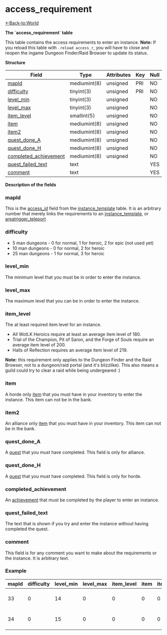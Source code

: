 # access\_requirement

[<-Back-to:World](database-world.md)

**The \`access\_requirement\` table**

This table contains the access requirements to enter an instance.
**Note:** If you reload this table with `.reload access_r`, you will have to close and reopen the ingame Dungeon Finder/Raid Browser to update its status.

**Structure**

| Field                       | Type         | Attributes | Key | Null | Default | Extra | Comment |
|-----------------------------|--------------|------------|-----|------|---------|-------|---------|
| [mapId][1]                  | mediumint(8) | unsigned   | PRI | NO   |         |       |         |
| [difficulty][2]             | tinyint(3)   | unsigned   | PRI | NO   | 0       |       |         |
| [level_min][3]              | tinyint(3)   | unsigned   |     | NO   | 0       |       |         |
| [level_max][4]              | tinyint(3)   | unsigned   |     | NO   | 0       |       |         |
| [item_level][5]             | smallint(5)  | unsigned   |     | NO   | 0       |       |         |
| [item][6]                   | mediumint(8) | unsigned   |     | NO   | 0       |       |         |
| [item2][7]                  | mediumint(8) | unsigned   |     | NO   | 0       |       |         |
| [quest_done_A][8]           | mediumint(8) | unsigned   |     | NO   | 0       |       |         |
| [quest_done_H][9]           | mediumint(8) | unsigned   |     | NO   | 0       |       |         |
| [completed_achievement][10] | mediumint(8) | unsigned   |     | NO   | 0       |       |         |
| [quest_failed_text][11]     | text         |            |     | YES  |         |       |         |
| [comment][12]               | text         |            |     | YES  |         |       |         |

[1]: #mapid
[2]: #difficulty
[3]: #level_min
[4]: #level_max
[5]: #item_level
[6]: #item
[7]: #item2
[8]: #quest_done_a
[9]: #quest_done_h
[10]: #completed_achievement
[11]: #quest_failed_text
[12]: #comment

**Description of the fields**

### mapId

This is the [access\_id](instance_template) field from the [instance\_template](instance_template) table. It is an arbitrary number that merely links the requirements to an [instance\_template](instance_template), or [areatrigger\_teleport](areatrigger_teleport)

### difficulty

- 5 man dungeons - 0 for normal, 1 for heroic, 2 for epic (not used yet)
- 10 man dungeons - 0 for normal, 2 for heroic
- 25 man dungeons - 1 for normal, 3 for heroic

### level\_min

The minimum level that you must be in order to enter the instance.

### level\_max

The maximum level that you can be in order to enter the instance.

### item\_level

The at least required item level for an instance.

-   All WotLK Heroics require at least an average item level of 180.
-   Trial of the Champion, Pit of Saron, and the Forge of Souls require an average item level of 200.
-   Halls of Reflection requires an average item level of 219.

**Note:** this requirement only applies to the Dungeon Finder and the Raid Browser, not to a dungeon/raid portal (and it's blizzlike). This also means a guild could try to clear a raid while being undergeared :)

### item

A horde only [item](item_template) that you must have in your inventory to enter the instance. This item can not be in the bank.

### item2

An alliance only [item](item_template) that you must have in your inventory. This item can not be in the bank.

### quest\_done\_A

A [quest](quest_template) that you must have completed. This field is only for alliance.

### quest\_done\_H

A [quest](quest_template) that you must have completed. This field is only for horde.

### completed\_achievement

An [achievement](Achievement) that must be completed by the player to enter an instance.

### quest\_failed\_text

The text that is shown if you try and enter the instance without having completed the quest.

### comment

This field is for any comment you want to make about the requirements or the instance. It is arbitrary text.

### Example

| mapId | difficulty | level_min | level_max | item_level | item | item2 | quest_done_A | quest_done_H | completed_achievement | quest_failed_text | comment                      |
|-------|------------|-----------|-----------|------------|------|-------|--------------|--------------|-----------------------|-------------------|------------------------------|
| 33    | 0          | 14        | 0         | 0          | 0    | 0     | 0            | 0            | 0                     |                   | Shadowfang Keep Entrance     |
| 34    | 0          | 15        | 0         | 0          | 0    | 0     | 0            | 0            | 0                     |                   | Stormwind Stockades Entrance |
